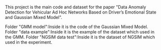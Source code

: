 This project is the main code and dataset for the paper "Data Anomaly Detection for Vehicular Ad Hoc Networks Based on Driver’s Emotional State and Gaussian Mixed Model".

Folder "GMM model":Inside it is the code of the Gaussian Mixed Model.
Folder "data example":Inside it is the example of the dataset which used in the GMM.
Folder "NGSIM data test":Inside it is the dataset of NGSIM which used in the experiment.
